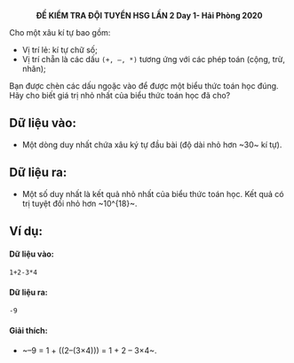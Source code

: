 **<center>ĐỀ KIỂM TRA ĐỘI TUYỂN HSG LẦN 2 Day 1- Hải Phòng 2020</center>**

Cho một xâu kí tự bao gồm:
- Vị trí lẻ: kí tự chữ số;
- Vị trí chẵn là các dấu `(+, –, *)` tương ứng với các phép toán (cộng, trừ, nhân);

Bạn được chèn các dấu ngoặc vào để được một biểu thức toán học đúng. Hãy cho biết giá trị nhỏ nhất của biểu thức toán học đã cho?

## Dữ liệu vào:
- Một dòng duy nhất chứa xâu ký tự đầu bài (độ dài nhỏ hơn ~30~ kí tự).

## Dữ liệu ra:
- Một số duy nhất là kết quả nhỏ nhất của biểu thức toán học. Kết quả có trị tuyệt đối nhỏ hơn ~10^{18}~.

## Ví dụ:
#### Dữ liệu vào:
```
1+2-3*4
```

#### Dữ liệu ra:
```
-9
```

#### Giải thích:
- ~–9 = 1 + ((2–(3×4))) = 1 + 2 – 3×4~.
